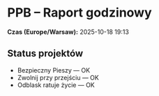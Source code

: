 # PPB – Raport godzinowy
**Czas (Europe/Warsaw):** 2025-10-18 19:13

## Status projektów
- Bezpieczny Pieszy — OK
- Zwolnij przy przejściu — OK
- Odblask ratuje życie — OK

